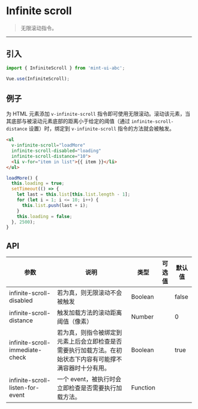 # Infinite scroll

> 无限滚动指令。

-------------

## 引入

```javascript
import { InfiniteScroll } from 'mint-ui-abc';

Vue.use(InfiniteScroll);
```

## 例子

为 HTML 元素添加 `v-infinite-scroll` 指令即可使用无限滚动。滚动该元素，当其底部与被滚动元素底部的距离小于给定的阈值（通过 `infinite-scroll-distance` 设置）时，绑定到 `v-infinite-scroll` 指令的方法就会被触发。

```html
<ul
  v-infinite-scroll="loadMore"
  infinite-scroll-disabled="loading"
  infinite-scroll-distance="10">
  <li v-for="item in list">{{ item }}</li>
</ul>
```

```javascript
loadMore() {
  this.loading = true;
  setTimeout(() => {
    let last = this.list[this.list.length - 1];
    for (let i = 1; i <= 10; i++) {
      this.list.push(last + i);
    }
    this.loading = false;
  }, 2500);
}
```

## API
| 参数 | 说明 | 类型 | 可选值 | 默认值 |
|------|-------|---------|-------|--------|
| infinite-scroll-disabled | 若为真，则无限滚动不会被触发 | Boolean | | false |
| infinite-scroll-distance | 触发加载方法的滚动距离阈值（像素） | Number | | 0 |
| infinite-scroll-immediate-check | 若为真，则指令被绑定到元素上后会立即检查是否需要执行加载方法。在初始状态下内容有可能撑不满容器时十分有用。 | Boolean | | true |
| infinite-scroll-listen-for-event | 一个 event，被执行时会立即检查是否需要执行加载方法。 | Function | | |
